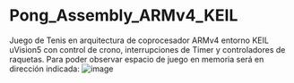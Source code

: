 # Pong_Assembly_ARMv4_KEIL
Juego de Tenis en arquitectura de coprocesador ARMv4 entorno KEIL uVision5 con control de crono, interrupciones de Timer y controladores de raquetas.
Para poder observar espacio de juego en memoria será en dirección indicada:
![image](https://github.com/user-attachments/assets/ae326582-2b08-4262-999b-10f2f2499b59)
